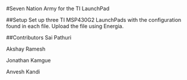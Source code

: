 #Seven Nation Army for the TI LaunchPad

##Setup
Set up three TI MSP430G2 LaunchPads with the configuration found in each file. Upload the file using Energia.

##Contributors
Sai Pathuri

Akshay Ramesh

Jonathan Kamgue

Anvesh Kandi